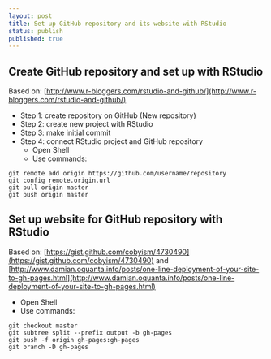 ```yaml
---
layout: post
title: Set up GitHub repository and its website with RStudio
status: publish
published: true
---
```

 
## Create GitHub repository and set up with RStudio
 
Based on: [http://www.r-bloggers.com/rstudio-and-github/](http://www.r-bloggers.com/rstudio-and-github/)
 
* Step 1: create repository on GitHub (New repository)
* Step 2: create new project with RStudio
* Step 3: make initial commit
* Step 4: connect RStudio project and GitHub repository
    + Open Shell
    + Use commands: 
    
```
git remote add origin https://github.com/username/repository
git config remote.origin.url
git pull origin master
git push origin master
```
    
## Set up website for GitHub repository with RStudio
 
Based on: [https://gist.github.com/cobyism/4730490](https://gist.github.com/cobyism/4730490) and [http://www.damian.oquanta.info/posts/one-line-deployment-of-your-site-to-gh-pages.html](http://www.damian.oquanta.info/posts/one-line-deployment-of-your-site-to-gh-pages.html)
 
* Open Shell
* Use commands:
 
```
git checkout master
git subtree split --prefix output -b gh-pages
git push -f origin gh-pages:gh-pages
git branch -D gh-pages
```    
    
